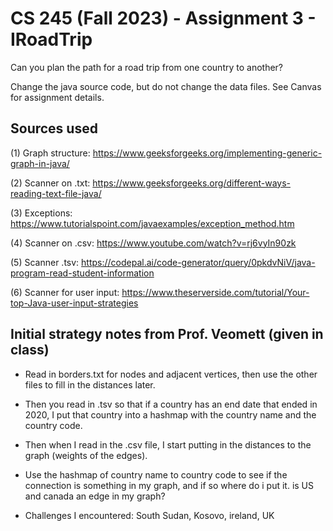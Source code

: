 # CS 245 (Fall 2023) - Assignment 3 - IRoadTrip

Can you plan the path for a road trip from one country to another?

Change the java source code, but do not change the data files. See Canvas for assignment details.

## Sources used
(1) Graph structure: https://www.geeksforgeeks.org/implementing-generic-graph-in-java/ 

(2) Scanner on .txt: https://www.geeksforgeeks.org/different-ways-reading-text-file-java/

(3) Exceptions: https://www.tutorialspoint.com/javaexamples/exception_method.htm

(4) Scanner on .csv: https://www.youtube.com/watch?v=rj6vyIn90zk

(5) Scanner .tsv: https://codepal.ai/code-generator/query/0pkdvNiV/java-program-read-student-information

(6) Scanner for user input: https://www.theserverside.com/tutorial/Your-top-Java-user-input-strategies

## Initial strategy notes from Prof. Veomett (given in class)
- Read in borders.txt for nodes and adjacent vertices, then use the other files to fill in the distances later. 
- Then you read in .tsv so that if a country has an end date that ended in 2020, I put that country into a hashmap with the country name and the country code. 
- Then when I read in the .csv file, I start putting in the distances to the graph (weights of the edges). 
- Use the hashmap of country name to country code to see if the connection is something in my graph, and if so where do i put it. is US and canada an edge in my graph?

- Challenges I encountered: South Sudan, Kosovo, ireland, UK